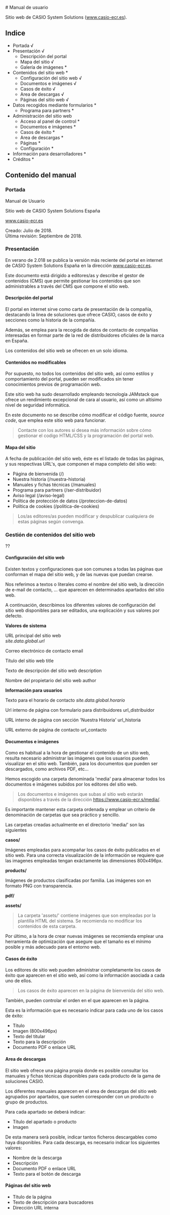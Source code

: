 # Manual de usuario

Sitio web de CASIO System Solutions (www.casio-ecr.es).


## Indice

- Portada √
- Presentación √
	- Descripción del portal
	- Mapa del sitio √
	- Galería de imágenes *
- Contenidos del sitio web *
	- Configuración del sitio web √
	- Documentos e imágenes √
	- Casos de éxito √
	- Area de descargas √
	- Páginas del sitio web √
- Datos recogidos mediante formularios *
	- Programa para partners *
- Administración del sitio web
	- Acceso al panel de control *
	- Documentos e imágenes *
	- Casos de éxito *
	- Area de descargas *
	- Páginas *
	- Configuración *
- Información para desarrolladores *
- Créditos *
 

## Contenido del manual

### Portada

Manual de Usuario

Sitio web de CASIO System Solutions España

www.casio-ecr.es

Creado: Julio de 2018.  
Última revisión: Septiembre de 2018.

### Presentación

En verano de 2.018 se publica la versión más reciente del portal en internet de CASIO System Solutions España en la dirección www.casio-ecr.es.

Este documento está dirigido a editores/as y describe el gestor de contenidos (CMS) que permite gestionar los contenidos que son administrables a través del CMS que compone el sitio web.

#### Descripción del portal

El portal en internet sirve como carta de presentación de la compañía, destacando la linea de soluciones que ofrece CASIO, casos de éxito y secciones como la historia de la compañía.

Además, se emplea para la recogida de datos de contacto de compañías interesadas en formar parte de la red de distribuidores oficiales de la marca en España. 

Los contenidos del sitio web se ofrecen en un solo idioma.

#### Contenidos no modificables

Por supuesto, no todos los contenidos del sitio web, así como estilos y comportamiento del portal, pueden ser modificados sin tener conocimientos previos de programación web.

Este sitio web ha sudo desarrollado empleando tecnología JAMstack que ofrece un rendimiento excepcional de cara al usuario, así como un altísimo nivel de seguridad informática. 

En este documento no se describe cómo modificar el código fuente, *source code*, que emplea este sitio web para funcionar.

> Contacte con los autores si desea más información sobre cómo gestionar el codigo HTML/CSS y la programación del portal web.   

#### Mapa del sitio

A fecha de publicación del sitio web, éste es el listado de todas las páginas, y sus respectivas URL's, que componen el mapa completo del sitio web:

- Página de bienvenida (/)
- Nuestra historia (/nuestra-historia)
- Manuales y fichas técnicas (/manuales)
- Programa para partners (/ser-distribuidor)
- Aviso legal (/aviso-legal)
- Política de protección de datos (/proteccion-de-datos)
- Política de cookies (/politica-de-cookies)

> Los/as editores/as pueden modificar y despublicar cualquiera de estas páginas según convenga.


### Gestión de contenidos del sitio web

??


#### Configuración del sitio web

Existen textos y configuraciones que son comunes a todas las páginas que conforman el mapa del sitio web, y de las nuevas que puedan crearse.

Nos referimos a textos o literales como el nombre del sitio web, la dirección de e-mail de contacto, … que aparecen en determinados apartados del sitio web.

A continuación, describimos los diferentes valores de configuración del sitio web disponibles para ser editados, una explicación y sus valores por defecto. 

**Valores de sistema**

URL principal del sitio web  
*site.data.global.url*

Correo electrónico de contacto
email

Título del sitio web
title

Texto de descripción del sitio web
description

Nombre del propietario del sitio web
author

**Información para usuarios**

Texto para el horario de contacto
*site.data.global.horario*

Url interno de página con formulario para distribuidores
url_distribuidor

URL interno de página con sección 'Nuestra Historia' 
url_historia

URL externo de página de contacto
url_contacto

#### Documentos e imágenes 

Como es habitual a la hora de gestionar el contenido de un sitio web, resulta necesario administrar las imágenes que los usuarios pueden visualizar en el sitio web. También, para los documentos que pueden ser descargados, como archivos PDF, etc…

Hemos escogido una carpeta denominada 'media' para almacenar todos los documentos e imágenes subidos por los editores del sitio web.

> Los documentos e imágenes que subas al sitio web estarán disponibles a través de la dirección https://www.casio-ecr.s/media/.

Es importante mantener esta carpeta ordenada y emplear un criterio de denominación de carpetas que sea práctico y sencillo.

Las carpetas creadas actualmente en el directorio 'media/' son las siguientes

**casos/**

Imágenes empleadas para acompañar los casos de éxito publicados en el sitio web. Para una correcta visualización de la información se requiere que las imagenes empleadas tengan exáctamente las dimensiones 800x496px.

**products/**

Imágenes de productos clasificadas por familia. Las imágenes son en formato PNG con transparencia.

**pdf/**

**assets/**

> La carpeta 'assets/' contiene imágenes que son empleadas por la plantilla HTML del sistema. Se recomienda no modificar los contenidos de esta carpeta.

Por último, a la hora de crear nuevas imágenes se recomienda emplear una herramienta de optimización que asegure que el tamaño es el mínimo posible y más adecuado para el entorno web.


#### Casos de éxito

Los editores de sitio web pueden administrar completamente los casos de éxito que aparecen en el sitio web, así como la información asociada a cada uno de ellos.

> Los casos de éxito aparecen en la página de bienvenida del sitio web.

También, pueden controlar el orden en el que aparecen en la página.

Esta es la información que es necesario indicar para cada uno de los casos de éxito:

- Título
- Imagen (800x496px)
- Texto del titular
- Texto para la descripción
- Documento PDF o enlace URL 


#### Area de descargas

El sitio web ofrece una página propia donde es posible consultar los manuales y fichas técnicas disponibles para cada producto de la gama de soluciones CASIO.

Los diferentes manuales aparecen en el area de descargas del sitio web agrupados por apartados, que suelen corresponder con un producto o grupo de productos.

Para cada apartado se deberá indicar:

- Título del apartado o producto
- Imagen 

De esta manera serà posible, indicar tantos ficheros descargables como haya disponibles. Para cada descarga, es necesario indicar los siguientes valores:

- Nombre de la descarga
- Descripción
- Documento PDF o enlace URL
- Texto para el botón de descarga


#### Páginas del sitio web

- Título de la página
- Texto de descripción para buscadores
- Dirección URL interna
 

